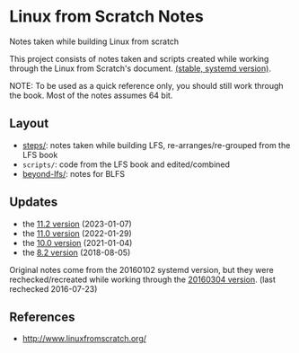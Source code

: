 # Linux from Scratch Notes

Notes taken while building Linux from scratch

This project consists of notes taken and scripts created while working through the Linux from Scratch's document. [(stable, systemd version)](http://www.linuxfromscratch.org/lfs/downloads/stable-systemd/).

NOTE: To be used as a quick reference only, you should still work through the book. Most of the notes assumes 64 bit.

## Layout

- [steps/](steps/): notes taken while building LFS, re-arranges/re-grouped from the LFS book
- `scripts/`: code from the LFS book and edited/combined
- [beyond-lfs/](beyond-lfs/): notes for BLFS

## Updates

- the [11.2 version](https://www.linuxfromscratch.org/lfs/downloads/11.2-systemd/LFS-11.2-SYSTEMD-BOOK.pdf) (2023-01-07)
- the [11.0 version](https://www.linuxfromscratch.org/lfs/downloads/11.0-systemd/LFS-BOOK-11.0-systemd.pdf) (2022-01-29)
- the [10.0 version](http://www.linuxfromscratch.org/lfs/downloads/10.0-systemd/LFS-BOOK-10.0-systemd.pdf) (2021-01-04)
- the [8.2 version](http://www.linuxfromscratch.org/lfs/downloads/8.2-systemd/LFS-BOOK-8.2-systemd.pdf) (2018-08-05)

Original notes come from the 20160102 systemd version, but they were rechecked/recreated while working through the [20160304 version](http://www.linuxfromscratch.org/lfs/downloads/7.9-systemd/LFS-BOOK-7.9-systemd.pdf). (last rechecked 2016-07-23)

## References

- http://www.linuxfromscratch.org/
